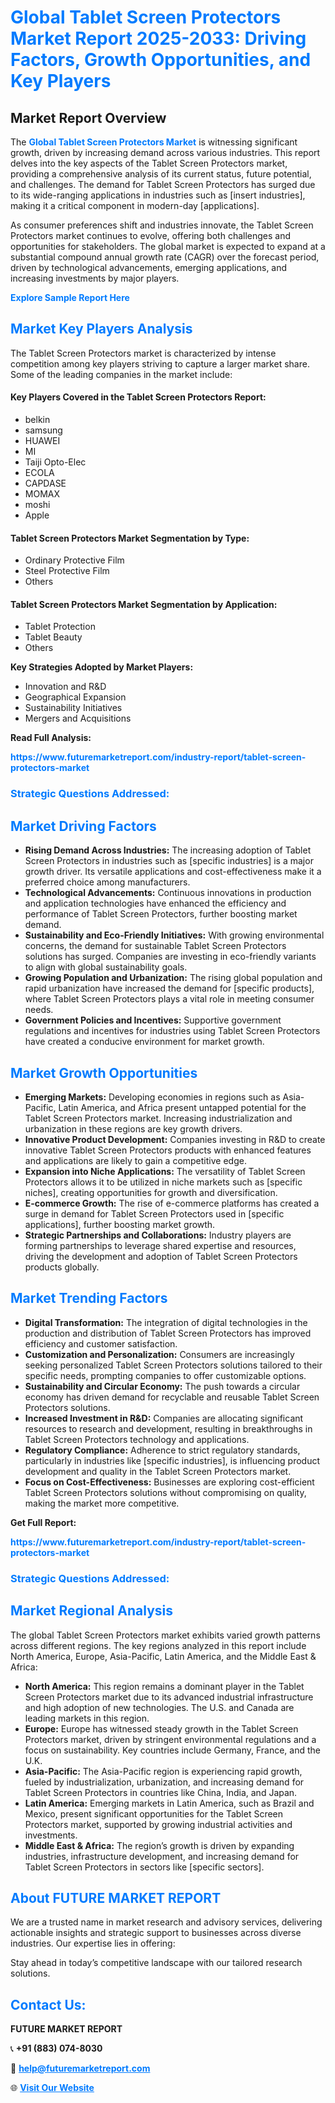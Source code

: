 <h1 style="color: #007BFF;">Global Tablet Screen Protectors Market Report 2025-2033: Driving Factors, Growth Opportunities, and Key Players</h1>

<section id="overview">
<h2>Market Report Overview</h2>
<p>The <a href="https://www.futuremarketreport.com/industry-report/tablet-screen-protectors-market" style="color: #007BFF; text-decoration: none;"><strong>Global Tablet Screen Protectors Market</strong></a> is witnessing significant growth, driven by increasing demand across various industries. This report delves into the key aspects of the Tablet Screen Protectors market, providing a comprehensive analysis of its current status, future potential, and challenges. The demand for Tablet Screen Protectors has surged due to its wide-ranging applications in industries such as [insert industries], making it a critical component in modern-day [applications].</p>
<p>As consumer preferences shift and industries innovate, the Tablet Screen Protectors market continues to evolve, offering both challenges and opportunities for stakeholders. The global market is expected to expand at a substantial compound annual growth rate (CAGR) over the forecast period, driven by technological advancements, emerging applications, and increasing investments by major players.</p>
</section>

<section id="overview">
<p><a href="https://www.futuremarketreport.com/request-sample/reportId=101800" style="color: #007BFF; text-decoration: none;"><strong>Explore Sample Report Here</strong></a></p>
</section>

<section id="key-players">
<h2 style="color: #007BFF;">Market Key Players Analysis</h2>
<p>The Tablet Screen Protectors market is characterized by intense competition among key players striving to capture a larger market share. Some of the leading companies in the market include:</p>
<h4>Key Players Covered in the Tablet Screen Protectors Report:</h4>
<ul><li>belkin</li><li>samsung</li><li>HUAWEI</li><li>MI</li><li>Taiji Opto-Elec</li><li>ECOLA</li><li>CAPDASE</li><li>MOMAX</li><li>moshi</li><li>Apple</li></ul>
<h4>Tablet Screen Protectors Market Segmentation by Type:</h4>
<ul><li>Ordinary Protective Film</li><li>Steel Protective Film</li><li>Others</li></ul>

<h4>Tablet Screen Protectors Market Segmentation by Application:</h4>
<ul><li>Tablet Protection</li><li>Tablet Beauty</li><li>Others</li></ul>
<p><strong>Key Strategies Adopted by Market Players:</strong></p>
<ul>
<li>Innovation and R&D</li>
<li>Geographical Expansion</li>
<li>Sustainability Initiatives</li>
<li>Mergers and Acquisitions</li>
</ul>
</section>

<section>
<p><strong>Read Full Analysis: </strong></p><a href="https://www.futuremarketreport.com/industry-report/tablet-screen-protectors-market" style="color: #007BFF; text-decoration: none;"><strong>https://www.futuremarketreport.com/industry-report/tablet-screen-protectors-market</strong></a>
<h3 style="color: #007BFF;">Strategic Questions Addressed:</h3>
</section>

<section id="driving-factors">
<h2 style="color: #007BFF;">Market Driving Factors</h2>
<ul>
<li><strong>Rising Demand Across Industries:</strong> The increasing adoption of Tablet Screen Protectors in industries such as [specific industries] is a major growth driver. Its versatile applications and cost-effectiveness make it a preferred choice among manufacturers.</li>
<li><strong>Technological Advancements:</strong> Continuous innovations in production and application technologies have enhanced the efficiency and performance of Tablet Screen Protectors, further boosting market demand.</li>
<li><strong>Sustainability and Eco-Friendly Initiatives:</strong> With growing environmental concerns, the demand for sustainable Tablet Screen Protectors solutions has surged. Companies are investing in eco-friendly variants to align with global sustainability goals.</li>
<li><strong>Growing Population and Urbanization:</strong> The rising global population and rapid urbanization have increased the demand for [specific products], where Tablet Screen Protectors plays a vital role in meeting consumer needs.</li>
<li><strong>Government Policies and Incentives:</strong> Supportive government regulations and incentives for industries using Tablet Screen Protectors have created a conducive environment for market growth.</li>
</ul>
</section>

<section id="growth-opportunities">
<h2 style="color: #007BFF;">Market Growth Opportunities</h2>
<ul>
<li><strong>Emerging Markets:</strong> Developing economies in regions such as Asia-Pacific, Latin America, and Africa present untapped potential for the Tablet Screen Protectors market. Increasing industrialization and urbanization in these regions are key growth drivers.</li>
<li><strong>Innovative Product Development:</strong> Companies investing in R&D to create innovative Tablet Screen Protectors products with enhanced features and applications are likely to gain a competitive edge.</li>
<li><strong>Expansion into Niche Applications:</strong> The versatility of Tablet Screen Protectors allows it to be utilized in niche markets such as [specific niches], creating opportunities for growth and diversification.</li>
<li><strong>E-commerce Growth:</strong> The rise of e-commerce platforms has created a surge in demand for Tablet Screen Protectors used in [specific applications], further boosting market growth.</li>
<li><strong>Strategic Partnerships and Collaborations:</strong> Industry players are forming partnerships to leverage shared expertise and resources, driving the development and adoption of Tablet Screen Protectors products globally.</li>
</ul>
</section>

<section id="trending-factors">
<h2 style="color: #007BFF;">Market Trending Factors</h2>
<ul>
<li><strong>Digital Transformation:</strong> The integration of digital technologies in the production and distribution of Tablet Screen Protectors has improved efficiency and customer satisfaction.</li>
<li><strong>Customization and Personalization:</strong> Consumers are increasingly seeking personalized Tablet Screen Protectors solutions tailored to their specific needs, prompting companies to offer customizable options.</li>
<li><strong>Sustainability and Circular Economy:</strong> The push towards a circular economy has driven demand for recyclable and reusable Tablet Screen Protectors solutions.</li>
<li><strong>Increased Investment in R&D:</strong> Companies are allocating significant resources to research and development, resulting in breakthroughs in Tablet Screen Protectors technology and applications.</li>
<li><strong>Regulatory Compliance:</strong> Adherence to strict regulatory standards, particularly in industries like [specific industries], is influencing product development and quality in the Tablet Screen Protectors market.</li>
<li><strong>Focus on Cost-Effectiveness:</strong> Businesses are exploring cost-efficient Tablet Screen Protectors solutions without compromising on quality, making the market more competitive.</li>
</ul>
</section>

<section>
<p><strong>Get Full Report: </strong></p><a href="https://www.futuremarketreport.com/industry-report/tablet-screen-protectors-market" style="color: #007BFF; text-decoration: none;"><strong>https://www.futuremarketreport.com/industry-report/tablet-screen-protectors-market</strong></a>
<h3 style="color: #007BFF;">Strategic Questions Addressed:</h3>
</section>


<section id="regional-analysis">
<h2 style="color: #007BFF;">Market Regional Analysis</h2>
<p>The global Tablet Screen Protectors market exhibits varied growth patterns across different regions. The key regions analyzed in this report include North America, Europe, Asia-Pacific, Latin America, and the Middle East & Africa:</p>
<ul>
<li><strong>North America:</strong> This region remains a dominant player in the Tablet Screen Protectors market due to its advanced industrial infrastructure and high adoption of new technologies. The U.S. and Canada are leading markets in this region.</li>
<li><strong>Europe:</strong> Europe has witnessed steady growth in the Tablet Screen Protectors market, driven by stringent environmental regulations and a focus on sustainability. Key countries include Germany, France, and the U.K.</li>
<li><strong>Asia-Pacific:</strong> The Asia-Pacific region is experiencing rapid growth, fueled by industrialization, urbanization, and increasing demand for Tablet Screen Protectors in countries like China, India, and Japan.</li>
<li><strong>Latin America:</strong> Emerging markets in Latin America, such as Brazil and Mexico, present significant opportunities for the Tablet Screen Protectors market, supported by growing industrial activities and investments.</li>
<li><strong>Middle East & Africa:</strong> The region’s growth is driven by expanding industries, infrastructure development, and increasing demand for Tablet Screen Protectors in sectors like [specific sectors].</li>
</ul>
</section>

<footer>
<h2 style="color: #007BFF;">About FUTURE MARKET REPORT</h2>
<p>We are a trusted name in market research and advisory services, delivering actionable insights and strategic support to businesses across diverse industries. Our expertise lies in offering:</p>

<p>Stay ahead in today’s competitive landscape with our tailored research solutions.</p>

<h2 style="color: #007BFF;">Contact Us:</h2>
<p><strong>FUTURE MARKET REPORT</strong></p>
<p>📞 <strong>+91 (883) 074-8030</strong></p>
<p>📧 <strong><a href="mailto:help@futuremarketreport.com" style="color: #007BFF;">help@futuremarketreport.com</a></strong></p>
<p>🌐 <strong><a href="https://www.futuremarketreport.com/" style="color: #007BFF;">Visit Our Website</a></strong></p>
</footer>